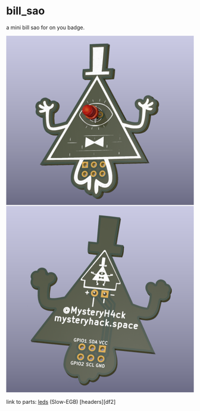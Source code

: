 # bill_sao
a mini bill sao for on you badge.

![front](pictures/01.png)
![Back](pictures/02.png)

link to parts:
[leds][df1] (Slow-EGB)
[headers][df2]

 [df1]: <https://aliexpress.com/item/32284863676.html>
 [df1]: <https://aliexpress.com/item/32623553746.html>